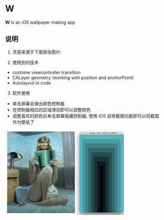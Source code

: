 W
=


**W** is an iOS wallpaper making app

## 说明
1. 灵感来源于下面那张图片:

2. 使用到的技术
  * custome viewcontroller transition
  * CALayer geometry (working with position and anchorPoint)
  * Autolayout in code

3. 软件使用
  * 单击屏幕会弹出颜色控制器
  * 在控制器相应的区域滑动即可以调整颜色
  * 调整喜欢的颜色后单击屏幕隐藏控制器, 使用 iOS 自带截图功能即可以将截图作为壁纸了

![](https://raw.githubusercontent.com/liaa/W/master/inspiration.png)
